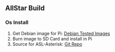 ## AllStar Build
### Os Install
1. Get Debian image for Pi: [Debian Tested Images](https://raspi.debian.net/tested-images/)
1. Burn image to SD Card and install in Pi
1. Source for ASL-Asterisk: [Git Repo](https://github.com/AllStarLink/ASL-Asterisk)


